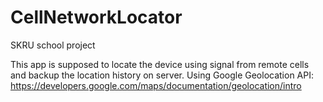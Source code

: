 # CellNetworkLocator
SKRU school project

This app is supposed to locate the device using signal from remote cells and backup the location history on server.
Using Google Geolocation API: https://developers.google.com/maps/documentation/geolocation/intro
